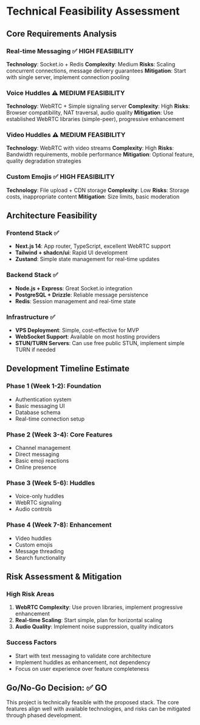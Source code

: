 # Technical Feasibility Assessment

## Core Requirements Analysis

### Real-time Messaging ✅ HIGH FEASIBILITY
**Technology**: Socket.io + Redis
**Complexity**: Medium
**Risks**: Scaling concurrent connections, message delivery guarantees
**Mitigation**: Start with single server, implement connection pooling

### Voice Huddles ⚠️ MEDIUM FEASIBILITY  
**Technology**: WebRTC + Simple signaling server
**Complexity**: High
**Risks**: Browser compatibility, NAT traversal, audio quality
**Mitigation**: Use established WebRTC libraries (simple-peer), progressive enhancement

### Video Huddles ⚠️ MEDIUM FEASIBILITY
**Technology**: WebRTC with video streams
**Complexity**: High
**Risks**: Bandwidth requirements, mobile performance
**Mitigation**: Optional feature, quality degradation strategies

### Custom Emojis ✅ HIGH FEASIBILITY
**Technology**: File upload + CDN storage
**Complexity**: Low
**Risks**: Storage costs, inappropriate content
**Mitigation**: Size limits, basic moderation

## Architecture Feasibility

### Frontend Stack ✅
- **Next.js 14**: App router, TypeScript, excellent WebRTC support
- **Tailwind + shadcn/ui**: Rapid UI development
- **Zustand**: Simple state management for real-time updates

### Backend Stack ✅
- **Node.js + Express**: Great Socket.io integration
- **PostgreSQL + Drizzle**: Reliable message persistence
- **Redis**: Session management and real-time state

### Infrastructure ✅
- **VPS Deployment**: Simple, cost-effective for MVP
- **WebSocket Support**: Available on most hosting providers
- **STUN/TURN Servers**: Can use free public STUN, implement simple TURN if needed

## Development Timeline Estimate

### Phase 1 (Week 1-2): Foundation
- Authentication system
- Basic messaging UI
- Database schema
- Real-time connection setup

### Phase 2 (Week 3-4): Core Features
- Channel management
- Direct messaging
- Basic emoji reactions
- Online presence

### Phase 3 (Week 5-6): Huddles
- Voice-only huddles
- WebRTC signaling
- Audio controls

### Phase 4 (Week 7-8): Enhancement
- Video huddles
- Custom emojis
- Message threading
- Search functionality

## Risk Assessment & Mitigation

### High Risk Areas
1. **WebRTC Complexity**: Use proven libraries, implement progressive enhancement
2. **Real-time Scaling**: Start simple, plan for horizontal scaling
3. **Audio Quality**: Implement noise suppression, quality indicators

### Success Factors
- Start with text messaging to validate core architecture
- Implement huddles as enhancement, not dependency
- Focus on user experience over feature completeness

## Go/No-Go Decision: ✅ GO
This project is technically feasible with the proposed stack. The core features align well with available technologies, and risks can be mitigated through phased development.
